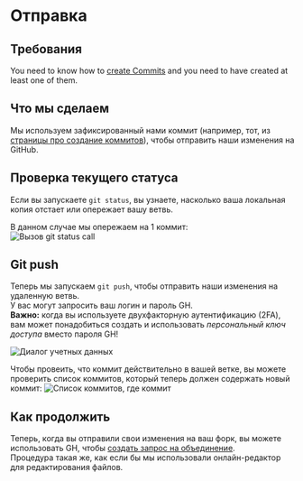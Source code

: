# Отправка

## Требования

You need to know how to [create Commits](/Contribute/LocalClone/CreateCommit/) and you need to have created at least one of them.

## Что мы сделаем

Мы используем зафиксированный нами коммит (например, тот, из [страницы про создание коммитов](/Contribute/LocalClone/CreateCommit/)), чтобы отправить наши изменения на GitHub.

## Проверка текущего статуса

Если вы запускаете `git status`, вы узнаете, насколько ваша локальная копия отстает или опережает вашу ветвь.

В данном случае мы опережаем на 1 коммит:  
![Вызов git status call](/Contribute/LocalClone/assets/Example1_Bash_GitStatus3.png)

## Git push

Теперь мы запускаем `git push`, чтобы отправить наши изменения на удаленную ветвь.  
У вас могут запросить ваш логин и пароль GH.  
**Важно:** когда вы используете двухфакторную аутентификацию (2FA), вам может понадобиться создать и использовать *персональный ключ доступа* вместо пароля GH!

![Диалог учетных данных](/Contribute/LocalClone/assets/Example1_Bash_GitPush_Credentials.png)

Чтобы провеить, что коммит действительно в вашей ветке, вы можете проверить список коммитов, который теперь должен содержать новый коммит: ![Список коммитов, где коммит](/Contribute/LocalClone/assets/Example1_CommitList.png)

## Как продолжить

Теперь, когда вы отправили свои изменения на ваш форк, вы можете использовать GH, чтобы [создать запрос на объединение](/Contribute/PullRequest/).  
Процедура такая же, как если бы мы использовали онлайн-редактор для редактирования файлов.